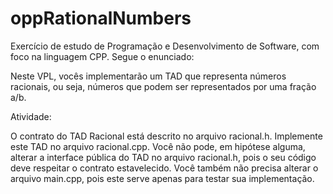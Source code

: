 # oppRationalNumbers
Exercício de estudo de Programação e Desenvolvimento de Software, com foco na linguagem CPP. Segue o enunciado:

Neste VPL, vocês implementarão um TAD que representa números racionais, ou seja, números que podem ser representados por uma fração a/b.

Atividade:

O contrato do TAD Racional está descrito no arquivo racional.h. Implemente este TAD no arquivo racional.cpp. Você não pode, em hipótese alguma, alterar a interface pública do TAD no arquivo racional.h, pois o seu código deve respeitar o contrato estavelecido. Você também não precisa alterar o arquivo main.cpp, pois este serve apenas para testar sua implementação.
